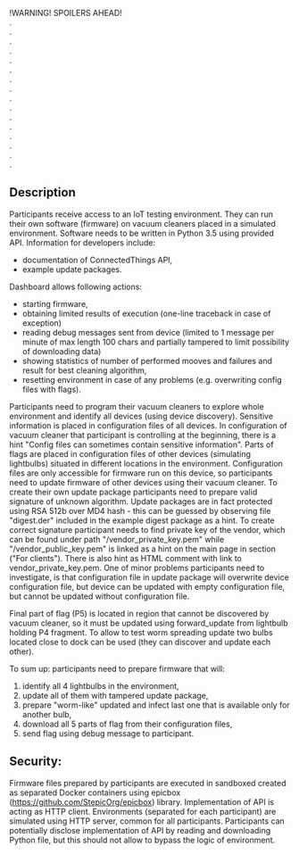 
!WARNING! SPOILERS AHEAD! <br> 
. <br>
. <br>
. <br>
. <br>
. <br>
. <br>
. <br>
. <br>
. <br>
. <br>
. <br>
. <br>
. <br>
. <br>
. <br>
. <br>

## Description

Participants receive access to an IoT testing environment.
They can run their own software (firmware) on vacuum cleaners placed in a simulated environment.
Software needs to be written in Python 3.5 using provided API.
Information for developers include:
- documentation of ConnectedThings API,
- example update packages.

Dashboard allows following actions:
- starting firmware,
- obtaining limited results of execution (one-line traceback in case of exception)
- reading debug messages sent from device (limited to 1 message per minute of max length 100 chars and partially tampered to limit possibility of downloading data)
- showing statistics of number of performed mooves and failures and result for best cleaning algorithm,
- resetting environment in case of any problems (e.g. overwriting config files with flags).

Participants need to program their vacuum cleaners to explore whole environment and identify all devices (using device discovery).
Sensitive information is placed in configuration files of all devices.
In configuration of vacuum cleaner that participant is controlling at the beginning, there is a hint "Config files can sometimes contain sensitive information".
Parts of flags are placed in configuration files of other devices (simulating lightbulbs) situated in different locations in the environment.
Configuration files are only accessible for firmware run on this device, so participants need to update firmware of other devices using their vacuum cleaner.
To create their own update package participants need to prepare valid signature of unknown algorithm.
Update packages are in fact protected using RSA 512b over MD4 hash - this can be guessed by observing file "digest.der" included in the example digest package as a hint.
To create correct signature participant needs to find private key of the vendor, which can be found under path "/vendor_private_key.pem" while "/vendor_public_key.pem" is linked as a hint on the main page in section ("For clients"). There is also hint as HTML comment with link to vendor_private_key.pem.
One of minor problems participants need to investigate, is that configuration file in update package will overwrite device configuration file, but device can be updated with empty configuration file, but cannot be updated without configuration file.

Final part of flag (P5) is located in region that cannot be discovered by vacuum cleaner, so it must be updated using forward_update from lightbulb holding P4 fragment.
To allow to test worm spreading update two bulbs located close to dock can be used (they can discover and update each other).

To sum up: participants need to prepare firmware that will:
1. identify all 4 lightbulbs in the environment,
2. update all of them with tampered update package,
3. prepare "worm-like" updated and infect last one that is available only for another bulb,
3. download all 5 parts of flag from their configuration files,
4. send flag using debug message to participant.

## Security:

Firmware files prepared by participants are executed in sandboxed created as separated Docker containers using epicbox (https://github.com/StepicOrg/epicbox) library.
Implementation of API is acting as HTTP client.
Environments (separated for each participant) are simulated using HTTP server, common for all participants.
Participants can potentially disclose implementation of API by reading and downloading Python file, but this should not allow to bypass the logic of environment.
